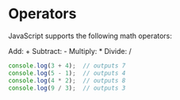 # Operators

JavaScript supports the following math operators:

Add: +
Subtract: -
Multiply: *
Divide: /

```javascript
console.log(3 + 4);  // outputs 7
console.log(5 - 1);  // outputs 4
console.log(4 * 2);  // outputs 8
console.log(9 / 3);  // outputs 3

```
